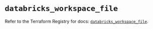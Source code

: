 # `databricks_workspace_file`

Refer to the Terraform Registry for docs: [`databricks_workspace_file`](https://registry.terraform.io/providers/databricks/databricks/1.63.0/docs/resources/workspace_file).

